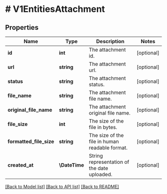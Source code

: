 # # V1EntitiesAttachment

## Properties

Name | Type | Description | Notes
------------ | ------------- | ------------- | -------------
**id** | **int** | The attachment id. | [optional]
**url** | **string** | The attachment url. | [optional]
**status** | **string** | The attachment status. | [optional]
**file_name** | **string** | The attachment file name. | [optional]
**original_file_name** | **string** | The attachment original file name. | [optional]
**file_size** | **int** | The size of the file in bytes. | [optional]
**formatted_file_size** | **string** | The size of the file in human readable format. | [optional]
**created_at** | **\DateTime** | String representation of the date uploaded. | [optional]

[[Back to Model list]](../../README.md#models) [[Back to API list]](../../README.md#endpoints) [[Back to README]](../../README.md)
